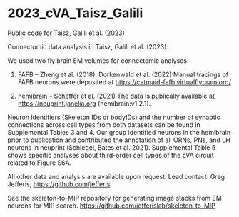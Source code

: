 # 2023_cVA_Taisz_Galili
Public code for Taisz, Galili et al. (2023)

Connectomic data analysis in Taisz, Galili et al. (2023).

We used two fly brain EM volumes for connectomic analyses.
1. FAFB – Zheng et al. (2018), Dorkenwald et al. (2022)
Manual tracings of FAFB neurons were deposited at https://catmaid-fafb.virtualflybrain.org/

2. hemibrain – Scheffer et al. (2021)
The data is publically available at https://neuprint.janelia.org (hemibrain:v1.2.1).

Neuron identifiers (Skeleton IDs or bodyIDs) and the number of synaptic connections across cell types from both datasets can be found in Supplemental Tables 3 and 4. Our group identified neurons in the hemibrain prior to publication and contributed the annotation of all ORNs, PNs, and LH neurons in neuprint (Schlegel, Bates et al. 2021).
Supplemental Table 5 shows specific analyses about third-order cell types of the cVA circuit related to Figure S6A.

All other data and analysis are available upon request. Lead contact: Greg Jefferis, https://github.com/jefferis

See the skeleton-to-MIP repository for generating image stacks from EM neurons for MIP search.
https://github.com/jefferislab/skeleton-to-MIP

